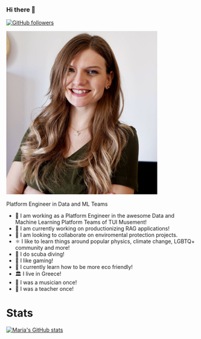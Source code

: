 ### Hi there 👋

[![GitHub followers](https://img.shields.io/github/followers/punchyou.svg?style=social&label=Follow&maxAge=2592000)](https://github.com/louiskueh?tab=followers)

<img src="https://raw.githubusercontent.com/Punchyou/punchyou/master/maria.JPG" alt="drawing" width="400"/>

Platform Engineer in Data and ML Teams

- 🔭 I am working as a Platform Engineer in the awesome Data and Machine Learning Platform Teams of TUI Musement!
- 🥾 I am currently working on productionizing RAG applications!
- 👯 I am looking to collaborate on enviromental protection projects.
- ⚛️ I like to learn things around popular physics, climate change, LGBTQ+ community and more!
- 🤿 I do scuba diving!
- 🎩 I like gaming!
- 🌱 I currently learn how to be more eco friendly!
- 🏛 I live in Greece!
- 🎵 I was a musician once!
- 👒 I was a teacher once!

# Stats

[![Maria's GitHub stats](https://github-readme-stats.vercel.app/api?username=punchyou&show_icons=true&theme=dark)](https://github.com/anuraghazra/github-readme-stats)
